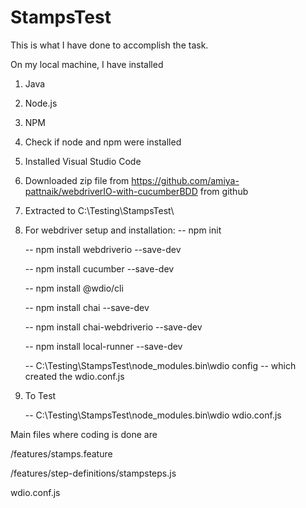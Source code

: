 # StampsTest
This is what I have done to accomplish the task.

On my local machine, I have installed

1. Java
2. Node.js 
3. NPM 
4. Check if node and npm were installed
5. Installed Visual Studio Code
6. Downloaded zip file from https://github.com/amiya-pattnaik/webdriverIO-with-cucumberBDD from github
7. Extracted to C:\Testing\StampsTest\
8. For webdriver setup and installation:
	-- npm init
	
	-- npm install webdriverio --save-dev
	
	-- npm install cucumber --save-dev
	
	-- npm install @wdio/cli
	
	-- npm install chai --save-dev
	
	-- npm install chai-webdriverio --save-dev
	
	-- npm install local-runner --save-dev
	
	-- C:\Testing\StampsTest\node_modules\.bin\wdio config -- which created the wdio.conf.js
	
9. To Test

	-- C:\Testing\StampsTest\node_modules\.bin\wdio wdio.conf.js

Main files where coding is done are 

/features/stamps.feature

/features/step-definitions/stampsteps.js

wdio.conf.js
